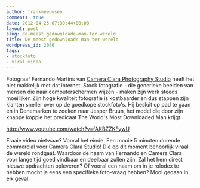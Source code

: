 ```yaml
---
author: frankmeeuwsen
comments: true
date: 2012-04-25 07:30:44+00:00
layout: post
slug: de-meest-gedownloade-man-ter-wereld
title: De meest gedownloade man ter wereld
wordpress_id: 2046
tags:
- stockfoto
- viral video
---
```


Fotograaf Fernando Martins van [Camera Clara Photography Studio](http://cameraclara.com/front/) heeft het niet makkelijk met dat internet. Stock fotografie - die generieke beelden van mensen die naar computerschermen wijzen - maken zijn werk steeds moeilijker. Zijn hoge kwaliteit fotografie is kostbaarder en dus stappen zijn klanten sneller over op de goedkope stockfoto's. Hij besluit op pad te gaan en in Denemarken te zoeken naar Jesper Bruun, het model die door zijn knappe koppie het predicaat The World's Most Downloaded Man krijgt.

http://www.youtube.com/watch?v=fAKBZZKFywU

Fraaie video nietwaar? Vooral het einde. Een mooie 5 minuten durende commercial voor Camera Clara Studio! Die op dit moment behoorlijk viraal de wereld rondgaat. Waardoor de naam van Fernando en Camera Clara voor lange tijd goed vindbaar en deelbaar zullen zijn. Zal het hem direct nieuwe opdrachten opleveren? Of vooral een naam om in je rolodex te hebben mocht je eens een specifieke foto-vraag hebben? Mooi gedaan in elk geval!
